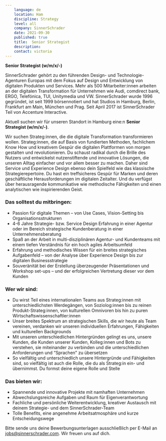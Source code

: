 ```yaml
---
    language: de
    location: Ham
    discipline: Strategy
    level: all
    company: SinnerSchrader
    date: 2021-09-30
    published: true
    title:  Senior Strategist
    description: 
    contact: victoria
---
```


**Senior Strategist (w/m/x/-)**

SinnerSchrader gehört zu den führenden Design- und Technologie-Agenturen Europas mit dem Fokus auf Design und Entwicklung von digitalen Produkten und Services. Mehr als 500 Mitarbeiter:innen arbeiten an der digitalen Transformation für Unternehmen wie Audi, comdirect bank, ERGO, Telefónica, TUI, Unitymedia und VW. SinnerSchrader wurde 1996 gegründet, ist seit 1999 börsennotiert und hat Studios in Hamburg, Berlin, Frankfurt am Main, München und Prag. Seit April 2017 ist SinnerSchrader Teil von Accenture Interactive.
 
Aktuell suchen wir für unseren Standort in Hamburg eine:n **Senior Strategist (w/m/x/-)**.
 
Wir suchen Strateg:innen, die die digitale Transformation transformieren wollen. Strateg:innen, die auf Basis von fundierten Methoden, fachlichem Know How und kreativem Gespür die digitalen Plattformen von morgen gestalten und revolutionieren. Du schaust radikal durch die Brille des Nutzers und entwickelst nutzenstiftende und innovative Lösungen, die unseren Alltag einfacher und vor allem besser zu machen. Daher sind Service und Experience Design ebenso dein Spielfeld wie das klassische Strategierepertoire. Du hast ein treffsicheres Gespür für Marken und deren geschäftliche Herausforderungen im digitalen Zeitalter. Und du verfügst über herausragende kommunikative wie methodische Fähigkeiten und einen analytischen wie inspirierenden Geist.
 
### Das solltest du mitbringen:
- Passion für digitale Themen – von Use Cases, Vision-Setting bis Organisationsstrukturen
- 4-6 Jahre Strategie- bzw. Service Design Erfahrung in einer Agentur oder im Bereich strategische Kundenberatung in einer Unternehmensberatung
- Spaß an der Arbeit in multi-disziplinären Agentur- und Kundenteams mit einem tiefen Verständnis für ein hoch agiles Arbeitsumfeld
- Erfahrung und methodisches Wissen für ein breites strategisches Aufgabenfeld – von der Analyse über Experience Design bis zur digitalen Businessstrategie
- Souveränität bei der Erstellung überzeugender Präsentationen und Workshop set-ups – und der erfolgreichen Vertretung dieser vor dem Kunden

### Wer wir sind:
- Du wirst Teil eines internationalen Teams aus Strateg:innen mit unterschiedlichsten Werdegängen, von Soziolog:innen bis zu reinen Produkt-Strateg:innen, von kulturellen Omnivoren bis hin zu puren Wirtschaftswissenschaftler:innen
- Unser breites Spektrum an strategischen Skills, die wir heute als Team vereinen, verdanken wir unseren individuellen Erfahrungen, Fähigkeiten und kulturellen Backgrounds
- Mit unseren unterschiedlichen Hintergründen gelingt es uns, unsere Kunden, die Kunden unserer Kunden, Kolleg:innen und Bots zu verstehen, sie miteinander zu verbinden und die unterschiedlichen Anforderungen und “Sprachen” zu übersetzen
- So vielfältig und unterschiedlich unsere Hintergründe und Fähigkeiten sind, so vielfältig ist auch die Rolle, die du als Strateg:in ein- und übernimmst. Du formst deine eigene Rolle und Stelle

### Das bieten wir:
- Spannende und innovative Projekte mit namhaften Unternehmen
- Abwechslungsreiche Aufgaben und Raum für Eigenverantwortung
- Fachliche und persönliche Weiterentwicklung, kreativer Austausch mit deinem Strategie- und dem SinnerSchrader-Team
- Tolle Benefits, eine angenehme Arbeitsatmosphäre und kurze Entscheidungswege

Bitte sende uns deine Bewerbungsunterlagen ausschließlich per E-Mail an jobs@sinnerschrader.com. Wir freuen uns auf dich.
